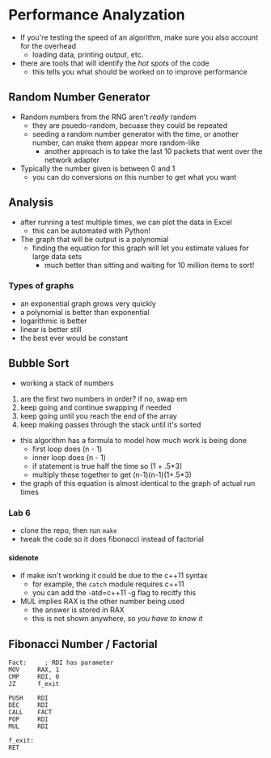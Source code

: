 # Performance Analyzation
* If you're testing the speed of an algorithm, make sure you also account for the overhead
    - loading data, printing output, etc.
* there are tools that will identify the _hot spots_ of the code
    - this tells you what should be worked on to improve performance

## Random Number Generator
* Random numbers from the RNG aren't _really_ random
    - they are psuedo-random, becuase they could be repeated
    - seeding a random number generator with the time, or another number, can make them appear more random-like
        + another approach is to take the last 10 packets that went over the network adapter
* Typically the number given is between 0 and 1
    - you can do conversions on this number to get what you want

## Analysis
* after running a test multiple times, we can plot the data in Excel
    - this can be automated with Python!
* The graph that will be output is a polynomial
    - finding the equation for this graph will let you estimate values for large data sets
        + much better than sitting and waiting for 10 million items to sort!

### Types of graphs 
* an exponential graph grows very quickly
* a polynomial is better than exponential
* logarithmic is better
* linear is better still
* the best ever would be constant

## Bubble Sort
* working a stack of numbers
1. are the first two numbers in order? if no, swap em
2. keep going and continue swapping if needed
3. keep going until you reach the end of the array
4. keep making passes through the stack until it's sorted

* this algorithm has a formula to model how much work is being done 
    - first loop does (n - 1)
    - inner loop does (n - 1)
    - if statement is true half the time so (1 + .5*3)
    - multiply these together to get (n-1)(n-1)(1+.5*3)
* the graph of this equation is almost identical to the graph of actual run times

### Lab 6
* clone the repo, then run `make`
* tweak the code so it does fibonacci instead of factorial

#### sidenote
* if make isn't working it could be due to the c++11 syntax
    - for example, the `catch` module requires c++11
    - you can add the -atd=c++11 -g flag to recitfy this
* MUL implies RAX is the other number being used
    - the answer is stored in RAX
    - this is not shown anywhere, so *you have to know it*

## Fibonacci Number / Factorial

``` 
Fact:     ; RDI has parameter
MOV     RAX, 1
CMP     RDI, 0
JZ      f_exit

PUSH    RDI
DEC     RDI
CALL    FACT
POP     RDI
MUL     RDI

f_exit:
RET 
``` 